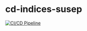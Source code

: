 # cd-indices-susep

[![CI/CD Pipeline](https://github.com/brunocza/cd-indices-susep/actions/workflows/continuous_deploy.yml/badge.svg)](https://github.com/brunocza/cd-indices-susep/actions/workflows/continuous_deploy.yml)

